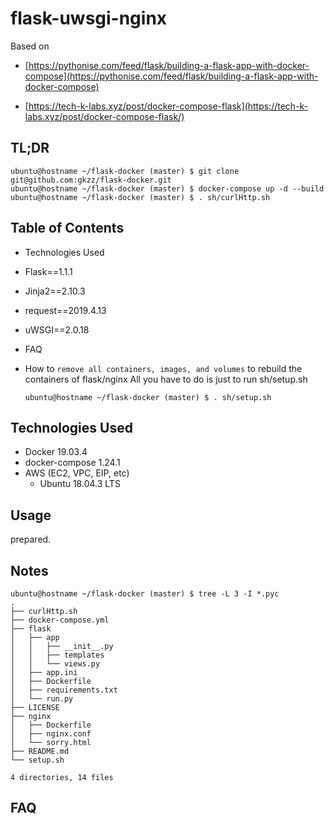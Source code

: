 # flask-uwsgi-nginx

Based on
- [https://pythonise.com/feed/flask/building-a-flask-app-with-docker-compose](https://pythonise.com/feed/flask/building-a-flask-app-with-docker-compose)

- [https://tech-k-labs.xyz/post/docker-compose-flask](https://tech-k-labs.xyz/post/docker-compose-flask/)


## TL;DR

```
ubuntu@hostname ~/flask-docker (master) $ git clone git@github.com:gkzz/flask-docker.git
ubuntu@hostname ~/flask-docker (master) $ docker-compose up -d --build
ubuntu@hostname ~/flask-docker (master) $ . sh/curlHttp.sh
```


## Table of Contents

- Technologies Used
 - Flask==1.1.1
 - Jinja2==2.10.3
 - request==2019.4.13
 - uWSGI==2.0.18


- FAQ
 - How to `remove all containers, images, and volumes` to rebuild the containers of flask/nginx
   All you have to do is just to run sh/setup.sh
   ```
   ubuntu@hostname ~/flask-docker (master) $ . sh/setup.sh
   ```

## Technologies Used
- Docker 19.03.4
- docker-compose 1.24.1
- AWS (EC2, VPC, EIP, etc)
  - Ubuntu 18.04.3 LTS


## Usage

prepared.

## Notes

```
ubuntu@hostname ~/flask-docker (master) $ tree -L 3 -I *.pyc
.
├── curlHttp.sh
├── docker-compose.yml
├── flask
│   ├── app
│   │   ├── __init__.py
│   │   ├── templates
│   │   └── views.py
│   ├── app.ini
│   ├── Dockerfile
│   ├── requirements.txt
│   └── run.py
├── LICENSE
├── nginx
│   ├── Dockerfile
│   ├── nginx.conf
│   └── sorry.html
├── README.md
└── setup.sh

4 directories, 14 files

```

## FAQ


